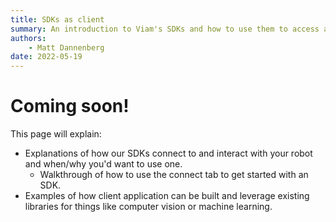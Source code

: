 ```yaml
---
title: SDKs as client
summary: An introduction to Viam's SDKs and how to use them to access and control your robot.
authors:
    - Matt Dannenberg
date: 2022-05-19
---
```

# Coming soon!
This page will explain:

- Explanations of how our SDKs connect to and interact with your robot and when/why you'd want to use one.
  - Walkthrough of how to use the connect tab to get started with an SDK.
- Examples of how client application can be built and leverage existing libraries for things like computer vision or machine learning.

